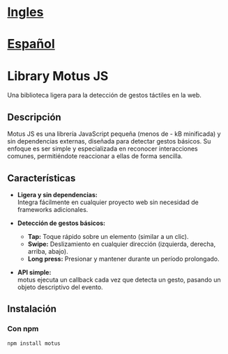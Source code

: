 # [Ingles](./README.md)
# [Español­](./README.es.md)

# Library Motus JS

Una biblioteca ligera para la detección de gestos táctiles en la web.

## Descripción

Motus JS es una librería JavaScript pequeña (menos de - kB minificada) y sin dependencias externas, diseñada para detectar gestos básicos. Su enfoque es ser simple y especializada en reconocer interacciones comunes, permitiéndote reaccionar a ellas de forma sencilla.

## Características

- **Ligera y sin dependencias:**  
  Integra fácilmente en cualquier proyecto web sin necesidad de frameworks adicionales.

- **Detección de gestos básicos:**  
  - **Tap:** Toque rápido sobre un elemento (similar a un clic).  
  - **Swipe:** Deslizamiento en cualquier dirección (izquierda, derecha, arriba, abajo).  
  - **Long press:** Presionar y mantener durante un período prolongado.

- **API simple:**  
  motus ejecuta un callback cada vez que detecta un gesto, pasando un objeto descriptivo del evento.

## Instalación

### Con npm

```bash
npm install motus
